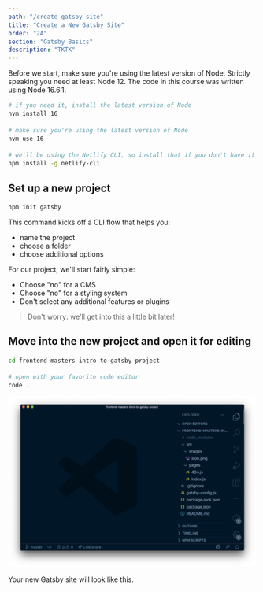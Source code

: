 ```yaml
---
path: "/create-gatsby-site"
title: "Create a New Gatsby Site"
order: "2A"
section: "Gatsby Basics"
description: "TKTK"
---
```


Before we start, make sure you're using the latest version of Node. Strictly speaking you need at least Node 12. The code in this course was written using Node 16.6.1.

```bash
# if you need it, install the latest version of Node
nvm install 16

# make sure you're using the latest version of Node
nvm use 16

# we'll be using the Netlify CLI, so install that if you don't have it
npm install -g netlify-cli
```

## Set up a new project

```bash
npm init gatsby
```

This command kicks off a CLI flow that helps you:

- name the project
- choose a folder
- choose additional options

For our project, we'll start fairly simple:

- Choose "no" for a CMS
- Choose "no" for a styling system
- Don't select any additional features or plugins

> Don't worry: we'll get into this a little bit later!

## Move into the new project and open it for editing

```bash
cd frontend-masters-intro-to-gatsby-project

# open with your favorite code editor
code .
```

![New Gatsby project in VS Code.](./images/new-gatsby-project.png)

Your new Gatsby site will look like this.
